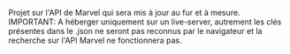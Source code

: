 Projet sur l'API de Marvel qui sera mis à jour au fur et à mesure.
IMPORTANT: A héberger uniquement sur un live-server, autrement les clés présentes dans le .json ne seront pas reconnus par le navigateur et la recherche sur l'API Marvel ne fonctionnera pas.
